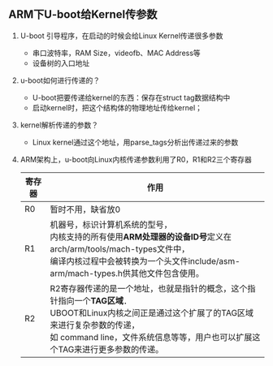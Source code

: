 ## ARM下U-boot给Kernel传参数

1. U-boot 引导程序，在启动的时候会给Linux Kernel传递很多参数

   + 串口波特率，RAM Size，videofb、MAC Address等
   + 设备树的入口地址 

2. u-boot如何进行传递的？

   + U-boot把要传递给kernel的东西：保存在struct tag数据结构中
   + 启动kernel时，把这个结构体的物理地址传给kernel；

3. kernel解析传递的参数？

   + Linux kernel通过这个地址，用parse_tags分析出传递过来的参数

4. ARM架构上，u-boot向Linux内核传递参数利用了R0，R1和R2三个寄存器

   | 寄存器 | 作用                                                         |
   | ------ | ------------------------------------------------------------ |
   | R0     | 暂时不用，缺省放0                                            |
   | R1     | 机器号，标识计算机系统的型号，<br />内核支持的所有使用**ARM处理器的设备ID号**定义在arch/arm/tools/mach-types文件中，<br />编译内核过程中会被转换为一个头文件include/asm-arm/mach-types.h供其他文件包含使用。 |
   | R2     | R2寄存器传递的是一个地址，也就是指针的概念，这个指针指向一个**TAG区域**．<br />UBOOT和Linux内核之间正是通过这个扩展了的TAG区域来进行复杂参数的传递，<br />如 command line，文件系统信息等等，用户也可以扩展这个TAG来进行更多参数的传递。 |

   